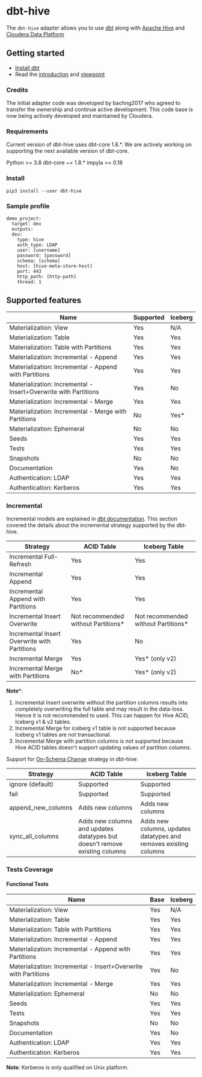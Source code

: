 # dbt-hive

The `dbt-hive` adapter allows you to use [dbt](https://www.getdbt.com/) along with [Apache Hive](https://hive.apache.org/) and [Cloudera Data Platform](https://cloudera.com)


## Getting started

- [Install dbt](https://docs.getdbt.com/docs/installation)
- Read the [introduction](https://docs.getdbt.com/docs/introduction/) and [viewpoint](https://docs.getdbt.com/docs/about/viewpoint/)

### Credits

The initial adapter code was developed by bachng2017 who agreed to transfer the ownership and continue active development.
This code base is now being actively developed and maintained by Cloudera.

### Requirements

Current version of dbt-hive uses dbt-core 1.8.*. We are actively working on supporting the next available version of dbt-core.

Python >= 3.8
dbt-core ~= 1.8.*
impyla >= 0.18

### Install
```
pip3 install --user dbt-hive
```

### Sample profile
```
demo_project:
  target: dev
  outputs:
  dev:
    type: hive
    auth_type: LDAP
    user: [username]
    password: [password]
    schema: [schema]
    host: [hive-meta-store-host]
    port: 443
    http_path: [http-path]
    thread: 1
```

## Supported features
| Name | Supported | Iceberg |
|------|-----------|---------|
|Materialization: View | Yes | N/A |
|Materialization: Table| Yes | Yes |
|Materialization: Table with Partitions | Yes | Yes |
|Materialization: Incremental - Append | Yes | Yes|
|Materialization: Incremental - Append with Partitions | Yes | Yes|
|Materialization: Incremental - Insert+Overwrite with Partitions | Yes | No |
|Materialization: Incremental - Merge | Yes | Yes |
|Materialization: Incremental - Merge with Partitions | No | Yes* |
|Materialization: Ephemeral | No | No |
|Seeds | Yes | Yes |
|Tests | Yes | Yes |
|Snapshots | No | No |
|Documentation | Yes | No |
|Authentication: LDAP | Yes | Yes |
|Authentication: Kerberos | Yes | Yes |

### Incremental

Incremental models are explained in [dbt documentation](https://docs.getdbt.com/docs/build/incremental-models). This section covered the details about the incremental strategy supported by the dbt-hive.

| Strategy | ACID Table | Iceberg Table |
|------|------|---------|
| Incremental Full-Refresh | Yes | Yes |
| Incremental Append | Yes | Yes |
| Incremental Append with Partitions | Yes | Yes |
| Incremental Insert Overwrite | Not recommended without Partitions* | Not recommended without Partitions* |
| Incremental Insert Overwrite with Partitions | Yes | No |
| Incremental Merge | Yes | Yes* (only v2) |
| Incremental Merge with Partitions | No* | Yes* (only v2) |

**Note***:
1. Incremental Insert overwrite without the partition columns results into completely overwriting the full table and may result in the data-loss. Hence it is not recommended to used. This can happen for Hive ACID, Iceberg v1 & v2 tables.
1. Incremental Merge for iceberg v1 table is not supported because Iceberg v1 tables are not transactional.
1. Incremental Merge with partition columns is not supported because Hive ACID tables doesn't support updating values of partition columns.


Support for [On-Schema Change](https://docs.getdbt.com/docs/build/incremental-models#what-if-the-columns-of-my-incremental-model-change) strategy in dbt-hive:

| Strategy | ACID Table | Iceberg Table |
|------|------|---------|
| ignore (default)  | Supported  | Supported |
| fail | Supported | Supported |
| append_new_columns | Adds new columns | Adds new columns |
| sync_all_columns | Adds new columns and updates datatypes but doesn't remove existing columns | Adds new columns, updates datatypes and removes existing columns  |  

### Tests Coverage

#### Functional Tests
| Name | Base | Iceberg |
|------|------|---------|
|Materialization: View | Yes | N/A |
|Materialization: Table| Yes | Yes |
|Materialization: Table with Partitions | Yes | Yes |
|Materialization: Incremental - Append | Yes | Yes|
|Materialization: Incremental - Append with Partitions | Yes | Yes|
|Materialization: Incremental - Insert+Overwrite with Partitions | Yes | No |
|Materialization: Incremental - Merge | Yes | Yes |
|Materialization: Ephemeral | No | No |
|Seeds | Yes | Yes |
|Tests | Yes | Yes |
|Snapshots | No | No |
|Documentation | Yes | No |
|Authentication: LDAP | Yes | Yes |
|Authentication: Kerberos | Yes | Yes |

**Note**: Kerberos is only qualified on Unix platform.
